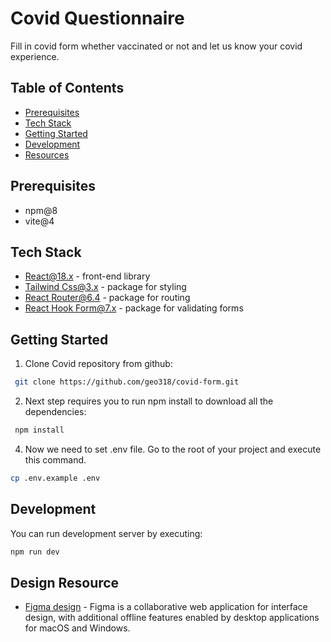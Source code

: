# Covid Questionnaire
Fill in covid form whether vaccinated or not and let us know your covid experience.
##
## Table of Contents
* [Prerequisites](#prerequisites)
* [Tech Stack](#tech-stack)
* [Getting Started](#getting-started)
* [Development](#development)
* [Resources](#resources)
##
## Prerequisites
* npm@8
* vite@4
##
## Tech Stack
* [React@18.x](https://reactjs.org/) - front-end library
* [Tailwind Css@3.x](https://tailwindcss.com/docs/installation) - package for styling
* [React Router@6.4](https://reactrouter.com/en/main) - package for routing
* [React Hook Form@7.x](https://legacy.react-hook-form.com/) - package for validating forms
##
## Getting Started
1. Clone Covid repository from github:
```bash
 git clone https://github.com/geo318/covid-form.git
```
2. Next step requires you to run npm install to download all the dependencies:
```bash
 npm install
```
4. Now we need to set .env file. Go to the root of your project and execute this command.
```bash
cp .env.example .env
```
##
## Development
You can run development server by executing:
```bash
npm run dev
```
##
## Design Resource
* [Figma design](https://www.figma.com/file/56t2BI25FcD0LAIjR4GVkQ/%E1%83%99%E1%83%98%E1%83%97%E1%83%AE%E1%83%95%E1%83%90%E1%83%A0%E1%83%98?node-id=37%3A3) - Figma is a collaborative web application for interface design, with additional offline features enabled by desktop applications for macOS and Windows.